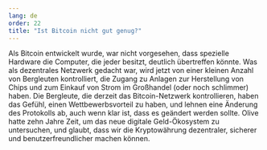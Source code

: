 ```yaml
---
lang: de
order: 22
title: "Ist Bitcoin nicht gut genug?"
---
```


Als Bitcoin entwickelt wurde, war nicht vorgesehen, dass spezielle Hardware die Computer, die jeder besitzt, deutlich übertreffen könnte. Was als dezentrales Netzwerk gedacht war, wird jetzt von einer kleinen Anzahl von Bergleuten kontrolliert, die Zugang zu Anlagen zur Herstellung von Chips und zum Einkauf von Strom im Großhandel (oder noch schlimmer) haben. Die Bergleute, die derzeit das Bitcoin-Netzwerk kontrollieren, haben das Gefühl, einen Wettbewerbsvorteil zu haben, und lehnen eine Änderung des Protokolls ab, auch wenn klar ist, dass es geändert werden sollte. Olive hatte zehn Jahre Zeit, um das neue digitale Geld-Ökosystem zu untersuchen, und glaubt, dass wir die Kryptowährung dezentraler, sicherer und benutzerfreundlicher machen können.
